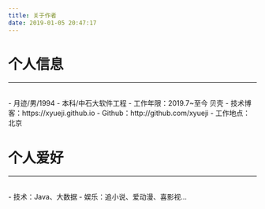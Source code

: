 ```yaml
---
title: 关于作者
date: 2019-01-05 20:47:17
---
```

# 个人信息
***
<br>
 - 月迹/男/1994
 - 本科/中石大软件工程 
 - 工作年限：2019.7~至今 贝壳
 - 技术博客：https://xyueji.github.io
 - Github：http://github.com/xyueji
 - 工作地点：北京

# 个人爱好
***
<br>
 - 技术：Java、大数据
 - 娱乐：追小说、爱动漫、喜影视...
